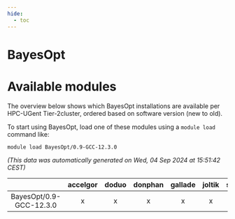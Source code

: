 ```yaml
---
hide:
  - toc
---
```


BayesOpt
========

# Available modules


The overview below shows which BayesOpt installations are available per HPC-UGent Tier-2cluster, ordered based on software version (new to old).

To start using BayesOpt, load one of these modules using a `module load` command like:

```shell
module load BayesOpt/0.9-GCC-12.3.0
```

*(This data was automatically generated on Wed, 04 Sep 2024 at 15:51:42 CEST)*  

| |accelgor|doduo|donphan|gallade|joltik|shinx|skitty|
| :---: | :---: | :---: | :---: | :---: | :---: | :---: | :---: |
|BayesOpt/0.9-GCC-12.3.0|x|x|x|x|x|x|x|
